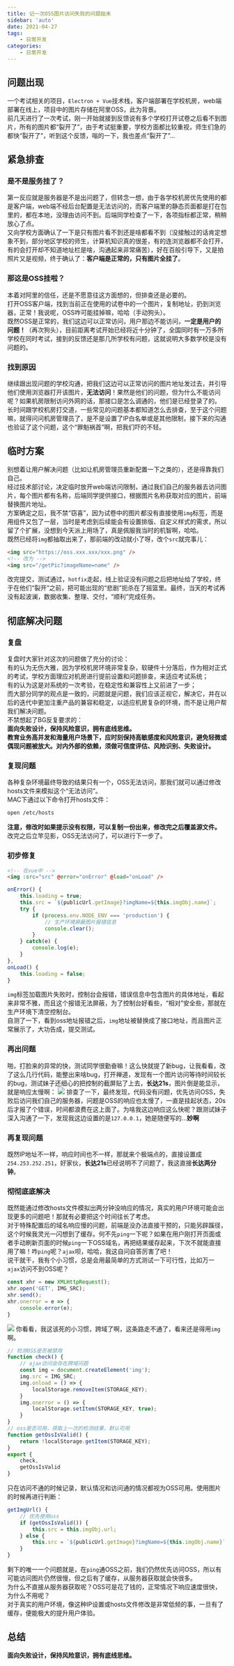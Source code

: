 ```yaml
---
title: 记一次OSS图片访问失败的问题始末
sidebar: 'auto'
date: 2021-04-27
tags:
    - 日常开发
categories:
    - 日常开发
---
```


## 问题出现
一个考试相关的项目，`Electron + Vue`技术栈，客户端部署在学校机房，web端部署在线上，项目中的图片存储在阿里OSS，此为背景。  
前几天进行了一次考试，刚一开始就接到反馈说有多个学校打开试卷之后看不到图片，所有的图片都“裂开了”，由于考试挺重要，学校方面都比较重视，师生们急的都快“裂开了”，听到这个反馈，嗡的一下，我也差点“裂开了”...

## 紧急排查
### 是不是服务挂了？
第一反应就是服务器是不是出问题了，但转念一想，由于各学校机房优先使用的都是客户端，web端不经后台配置是无法访问的，而客户端里的静态页面都是打在包里的，都在本地，没理由访问不到。后端同学检查了一下，各项指标都正常，稍稍放心了点。    
又向学校方面确认了一下是只有图片看不到还是啥都看不到（没接触过的话肯定想象不到，部分地区学校的师生，计算机知识真的很差，有的连浏览器都不会打开，有的会打开却不知道地址栏是啥，沟通起来非常痛苦），好在百般引导下，又是拍照片又是视频，终于确认了：**客户端是正常的，只有图片全挂了**。
### 那这是OSS挂啦？
本着对阿里的信任，还是不愿意往这方面想的，但排查还是必要的。  
打开OSS客户端，找到当前正在使用的试卷中的一个图片，复制地址，扔到浏览器，正常！我说呢，OSS咋可能挂掉嘛，哈哈（手动狗头）。  
既然OSS是正常的，我们这边可以正常访问，用户那边不能访问，**一定是用户的问题！**（再次狗头），目前距离考试开始已经将近十分钟了，全国同时有一万多所学校在同时考试，接到的反馈还是那几所学校有问题，这就说明大多数学校是没有问题的。
### 找到原因
继续跟出现问题的学校沟通，把我们这边可以正常访问的图片地址发过去，并引导他们使用浏览器打开该图片，**无法访问**！果然是他们的问题，但为什么不能访问呢？如果机房限制访问外网的话，那接口是怎么调通的，他们是已经登录了的。  
长时间跟学校机房打交道，一些常见的问题基本都知道怎么去排查，至于这个问题嘛，就得问问机房管理员了，是不是设置了IP白名单或是其他限制，接下来的沟通也验证了这个问题，这个“罪魁祸首”啊，把我们吓的不轻。

## 临时方案
别想着让用户解决问题（比如让机房管理员重新配置一下之类的），还是得靠我们自己。  
经过技术部讨论，决定临时放开web端访问限制，通过我们自己的服务器去访问图片，每个图片都有名称，后端同学提供接口，根据图片名称获取对应的图片，前端替换图片地址。  
方案确定之后，我不禁“窃喜”，因为试卷中的图片都没有直接使用`img`标签，而是用组件又包了一层，当时是考虑到后续能会有设置排版、自定义样式的需求，所以留了个扩展，没想到今天派上用场了，真是佩服我当时的机智啊，哈哈。  
既然已经将`img`都抽取出来了，那前端的改动就小了呀，改个`src`就完事儿：
```html
<img src="https://oss.xxx.xxx/xxx.png" />
<!-- 改为 -->
<img src="/getPic?imageName=name" />
```
改完提交，测试通过，`hotfix`走起，线上验证没有问题之后把地址给了学校，终于在他们“裂开”之前，把可能出现的“悲剧”扼杀在了摇篮里。最终，当天的考试再没有起波澜，数据收集、整理、交付，“顺利”完成任务。

## 彻底解决问题
### 复盘
复盘时大家针对这次的问题做了充分的讨论：  
有的认为无伤大雅，因为学校机房环境非常复杂，软硬件十分落后，作为相对正式的考试，学校方面理应对机房进行提前设置和问题排查，来适应考试系统；  
有的认为这是对系统的一次考验，在稳定性和兼容性上又前进了一步；  
而大部分同学的观点是一致的，问题就是问题，我们应该正视它，解决它，并在以后的迭代中更加注重产品的兼容和稳定，以适应机房复杂的环境，而不是让用户帮我们解决问题。  
不禁想起了BG反复要求的：  
**面向失败设计，保持风险意识，拥有底线思维。**  
**教育业务高并发和海量用户场景下，应时刻保持高敏感度和风险意识，避免轻微或偶现问题被放大。对内外部的依赖，须做可信度评估、风险识别、失败设计。**

### 复现问题
各种复杂环境最终导致的结果只有一个，OSS无法访问，那我们就可以通过修改hosts文件来模拟这个“无法访问”。  
MAC下通过以下命令打开hosts文件：
```bash
open /etc/hosts
```
**注意，修改时如果提示没有权限，可以复制一份出来，修改完之后覆盖源文件。**  
改完之后立竿见影，OSS无法访问了，可以进行下一步了。
### 初步修复
```html
<!-- 在vue中 -->
<img :src="src" @error="onError" @load="onLoad" />
```
```js
onError() {
    this.loading = true;
    this.src = `${publicUrl.getImage}?imgName=${this.imgObj.name}`;
    try {
        if (process.env.NODE_ENV === 'production') {
            // 生产环境屏蔽图片报错信息
            console.clear();
        }
    } catch(e) {
        console.log(e);
    }
},
onLoad() {
    this.loading = false;
}
```
`img`标签加载图片失败时，控制台会报错，错误信息中包含图片的具体地址，看起来非常不雅，而且这个报错无法屏蔽，为了控制台好看些，“相对”安全些，那就在生产环境下清空控制台。  
自测了一下，看到oss地址报错之后，`img`地址被替换成了接口地址，而且图片正常展示了，大功告成，提交测试。  
### 再出问题
啪，打脸来的异常的快，测试同学很勤奋嘛！这么快就提了新bug，让我看看，改了这么几行代码，能整出来啥bug，打开禅道，发现有一个图片访问等待时间较长的bug，测试妹子还细心的把控制的截屏贴了上去，**长达21s**，图片倒是能显示，就是响应太慢啊：
![](../../../assets/images/blogs/front-end/daily/daily-1.png)
排查了一下，最终发现，代码没有问题，优先访问OSS，失败后访问我们自己的服务器，问题是OSS的响应也太慢了，一直是挂起状态，20s后才报了个错误，时间都浪费在这上面了。为啥我这边响应这么快呢？跟测试妹子深入沟通了一下，发现我这边设置的是`127.0.0.1`，她是随便写的...**妙啊**
### 再复现问题
既然IP地址不一样，响应时间也不一样，那就来个极端点的，直接设置成`254.253.252.251`，好家伙，**长达21s**已经说明不了问题了，我这直接**长达两分钟**。
### 彻彻底底解决
既然能通过修改hosts文件模拟出两分钟没响应的情况，真实的用户环境可能会出现更多的问题吧！那就有必要把这个时间往长了考虑。  
对于特殊配置后的域名响应慢的问题，前端是没办法直接干预的，只能另辟蹊径，这个时候我灵光一闪想到了缓存。何不先`ping`一下呢？如果在用户刚打开页面或者手动刷新页面的时候`ping`一下OSS域名，再把结果缓存起来，下次不就能直接用了嘛！咋`ping`呢？`ajax`呗，哈哈，我这自问自答厉害了吧！  
说干就干，我有个小习惯，总是会用最简单的方式测试一下可行性，比如万一`ajax`访问不到OSS呢？
```js
const xhr = new XMLHttpRequest();
xhr.open('GET', IMG_SRC);
xhr.send();
xhr.onerror = e => {
    console.error(e);
}
```
![](../../../assets/images/blogs/front-end/daily/daily-2.png)
你看看，我这该死的小习惯，跨域了啊，这条路走不通了，看来还是得用`img`啊。
```js
// 检测OSS是否被禁用
function check() {
    // ajax访问会存在跨域问题
    const img = document.createElement('img');
    img.src = IMG_SRC;
    img.onload = () => {
        localStorage.removeItem(STORAGE_KEY);
    }
    img.onerror = () => {
        localStorage.setItem(STORAGE_KEY, true);
    }
}
// oss是否可用，获取上一次的检测结果，默认可用
function getOssIsValid() {
    return !localStorage.getItem(STORAGE_KEY);
}
export {
    check,
    getOssIsValid
}
```
只在访问不通的时候记录，默认情况和访问通的情况都视为OSS可用。使用图片的时候再进行判断：
```js
getImgUrl() {
    // 优先使用oss
    if (getOssIsValid()) {
        this.src = this.imgObj.url;
    } else {
        this.src = `${publicUrl.getImage}?imgName=${this.imgObj.name}`;
    }
}
```
剩下的唯一一个问题就是，在`ping`通OSS之前，我们仍然优先访问OSS，所以有可能访问图片仍然很慢，但之后有了缓存，从服务器获取就会快很多。  
为什么不直接从服务器获取呢？OSS可是花了钱的，正常情况下响应速度很快，为什么不用呢？  
对于真实的用户环境，像这种IP设置或hosts文件修改是非常低频的事，一旦有了缓存，便能极大的提升用户体验。

## 总结
**面向失败设计，保持风险意识，拥有底线思维。**